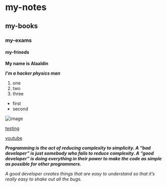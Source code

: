 # my-notes

## my-books

### my-exams

#### my-frineds

**My name is Alaaldin**


***I'm a hacker physics man***

1. one
2. two
3. three

- first
- second

![image](https://th-thumbnailer.cdn-si-edu.com/vSnitgUqCQCRSx7mkHZtHZHry4U=/1072x720/filters:no_upscale()/https://tf-cmsv2-smithsonianmag-media.s3.amazonaws.com/filer/04/8e/048ed839-a581-48af-a0ae-fac6fec00948/gettyimages-168346757_web.jpg)

[testing](test.md)

[youtube](https://www.youtube.com/?gl=JO)


***Programming is the act of reducing complexity to simplicity. A “bad developer” is just somebody who fails to reduce complexity. A “good developer” is doing everything in their power to make the code as simple as possible for other programmers.***

*A good developer creates things that are easy to understand so that it’s really easy to shake out all the bugs.*
